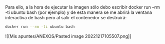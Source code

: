 Para ello, a la hora de ejecutar la imagen sólo debo escribir docker run –rm -ti ubuntu bash (por ejemplo) y de esta manera se me abrirá la ventana interactiva de bash pero al salir el contenedor se destruirá:
```bash
docker run --rm -ti ubuntu bash
```
![[Mis apuntes/ANEXOS/Pasted image 20221217105507.png]]



